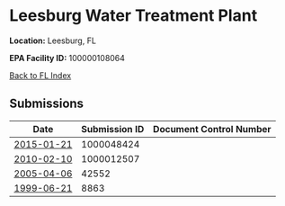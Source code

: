 # Leesburg Water Treatment Plant

**Location:** Leesburg, FL

**EPA Facility ID:** 100000108064

[Back to FL Index](../../index.md)

## Submissions

| Date | Submission ID | Document Control Number |
|------|--------------|-------------------------|
| [2015-01-21](submissions/1000048424.md) | 1000048424 |  |
| [2010-02-10](submissions/1000012507.md) | 1000012507 |  |
| [2005-04-06](submissions/42552.md) | 42552 |  |
| [1999-06-21](submissions/8863.md) | 8863 |  |
